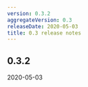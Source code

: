 ```yaml
---
version: 0.3.2
aggregateVersion: 0.3
releaseDate: 2020-05-03
title: 0.3 release notes
---
```

## 0.3.2
2020-05-03


